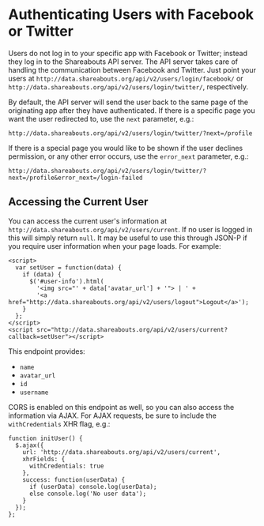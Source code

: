 Authenticating Users with Facebook or Twitter
=============================================

Users do not log in to your specific app with Facebook or Twitter; instead they log in to the Shareabouts API server. The API server takes care of handling the communication between Facebook and Twitter. Just point your users at `http://data.shareabouts.org/api/v2/users/login/facebook/` or `http://data.shareabouts.org/api/v2/users/login/twitter/`, respectively.

By default, the API server will send the user back to the same page of the originating app after they have authenticated. If there is a specific page you want the user redirected to, use the `next` parameter, e.g.:

    http://data.shareabouts.org/api/v2/users/login/twitter/?next=/profile

If there is a special page you would like to be shown if the user declines permission, or any other error occurs, use the `error_next` parameter, e.g.:

    http://data.shareabouts.org/api/v2/users/login/twitter/?next=/profile&error_next=/login-failed


Accessing the Current User
--------------------------

You can access the current user's information at `http://data.shareabouts.org/api/v2/users/current`. If no user is logged in this will simply return `null`. It may be useful to use this through JSON-P if you require user information when your page loads. For example:

    <script>
      var setUser = function(data) {
        if (data) {
          $('#user-info').html(
          	'<img src="' + data['avatar_url'] + '"> | ' +
          	'<a href="http://data.shareabouts.org/api/v2/users/logout">Logout</a>');
        }
      };
    </script>
    <script src="http://data.shareabouts.org/api/v2/users/current?callback=setUser"></script>

This endpoint provides:

  * `name`
  * `avatar_url`
  * `id`
  * `username`

CORS is enabled on this endpoint as well, so you can also access the information via AJAX. For AJAX requests, be sure to include the `withCredentials` XHR flag, e.g.:

    function initUser() {
      $.ajax({
        url: 'http://data.shareabouts.org/api/v2/users/current',
        xhrFields: {
          withCredentials: true
        },
        success: function(userData) {
          if (userData) console.log(userData);
          else console.log('No user data');
        }
      });
    };
